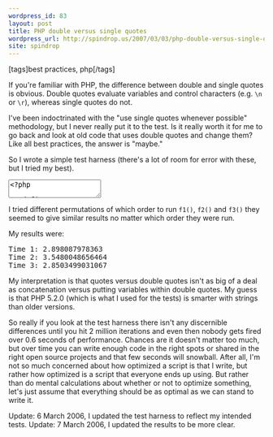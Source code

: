 ```yaml
---
wordpress_id: 83
layout: post
title: PHP double versus single quotes
wordpress_url: http://spindrop.us/2007/03/03/php-double-versus-single-quotes/
site: spindrop
---
```

[tags]best practices, php[/tags]

If you're familiar with PHP, the difference between double and single quotes is obvious.  Double quotes evaluate variables and control characters (e.g. `\n` or `\r`), whereas single quotes do not.

I've been indoctrinated with the "use single quotes whenever possible" methodology, but I never really put it to the test.  Is it really worth it for me to go back and look at old code that uses double quotes and change them?  Like all best practices, the answer is "maybe."

So I wrote a simple test harness (there's a lot of room for error with these, but I tried my best).  

<div><textarea name="code" class="php">
<?php

define ('MAX',2000000);

function f1()
{
    for($i=0;$i<MAX; $i++)
    {
        $c = "test " . $i;
    }
}


function f2()
{
    for($i=0;$i<MAX; $i++)
    {
        $c = "test $i";
    }
}


function f3()
{
    for($i=0;$i<MAX; $i++)
    {
        $c = 'test ' . $i;
    }
}



$t1 = microtime(true);
f1();
echo 'Time 1: ' , (microtime(true) - $t1) , "\n";

$t2 = microtime(true);
f2();
echo 'Time 2: ' , (microtime(true) - $t2) , "\n";

$t3 = microtime(true);
f3();
echo 'Time 3: ' , (microtime(true) - $t3) , "\n";



</textarea></div>

I tried different permutations of which order to run `f1()`, `f2()` and `f3()` they seemed to give similar results no matter which order they were run.  

My results were:

<pre>
Time 1: 2.898087978363
Time 2: 3.5480048656464
Time 3: 2.8503499031067
</pre>

My interpretation is that quotes versus double quotes isn't as big of a deal as concatenation versus putting variables within double quotes.  My guess is that PHP 5.2.0 (which is what I used for the tests) is smarter with strings than older versions.

So really if you look at the test harness there isn't any discernible differences until you hit 2 million iterations and even then nobody gets fired over 0.6 seconds of performance.  Chances are it doesn't matter too much, but over time you can write enough code in the right spots or shared in the right open source projects and that few seconds will snowball.  After all, I'm not so much concerned about how optimized a script is that I write, but rather how optimized is a script that everyone ends up using.  But rather than do mental calculations about whether or not to optimize something, let's just assume that everything should be as optimal as we can stand to write it.

Update: 6 March 2006, I updated the test harness to reflect my intended tests.
Update: 7 March 2006, I updated the results to be more clear.
